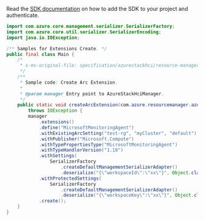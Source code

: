 Read the [SDK documentation](https://github.com/Azure/azure-sdk-for-java/blob/azure-resourcemanager-azurestackhci_1.0.0-beta.3/sdk/azurestackhci/azure-resourcemanager-azurestackhci/README.md) on how to add the SDK to your project and authenticate.

```java
import com.azure.core.management.serializer.SerializerFactory;
import com.azure.core.util.serializer.SerializerEncoding;
import java.io.IOException;

/** Samples for Extensions Create. */
public final class Main {
    /*
     * x-ms-original-file: specification/azurestackhci/resource-manager/Microsoft.AzureStackHCI/stable/2022-05-01/examples/PutExtension.json
     */
    /**
     * Sample code: Create Arc Extension.
     *
     * @param manager Entry point to AzureStackHciManager.
     */
    public static void createArcExtension(com.azure.resourcemanager.azurestackhci.AzureStackHciManager manager)
        throws IOException {
        manager
            .extensions()
            .define("MicrosoftMonitoringAgent")
            .withExistingArcSetting("test-rg", "myCluster", "default")
            .withPublisher("Microsoft.Compute")
            .withTypePropertiesType("MicrosoftMonitoringAgent")
            .withTypeHandlerVersion("1.10")
            .withSettings(
                SerializerFactory
                    .createDefaultManagementSerializerAdapter()
                    .deserialize("{\"workspaceId\":\"xx\"}", Object.class, SerializerEncoding.JSON))
            .withProtectedSettings(
                SerializerFactory
                    .createDefaultManagementSerializerAdapter()
                    .deserialize("{\"workspaceKey\":\"xx\"}", Object.class, SerializerEncoding.JSON))
            .create();
    }
}
```
